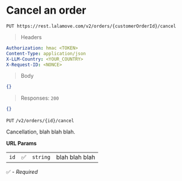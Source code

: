 # Cancel an order

```
PUT https://rest.lalamove.com/v2/orders/{customerOrderId}/cancel
```

> Headers

```yaml
Authorization: hmac <TOKEN>
Content-Type: application/json
X-LLM-Country: <YOUR_COUNTRY>
X-Request-ID: <NONCE>
```

> Body

```json
{}
```

> Responses: `200`

```json
{}
```

`PUT` `/v2/orders/{id}/cancel`

Cancellation, blah blah blah.

**URL Params**

|      |     |          |                |
| ---- | --- | -------- | -------------- |
| `id` | ✅  | `string` | blah blah blah |

✅ - _Required_
